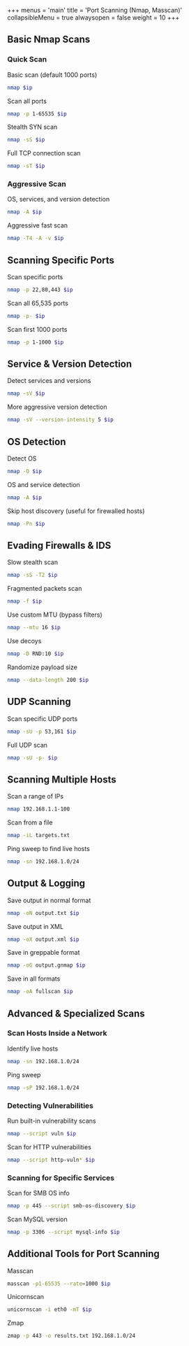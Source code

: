 +++
menus = 'main'
title = 'Port Scanning (Nmap, Masscan)'
collapsibleMenu = true
alwaysopen = false
weight = 10
+++

## Basic Nmap Scans

### Quick Scan

Basic scan (default 1000 ports)

```bash
nmap $ip
```

Scan all ports

```bash
nmap -p 1-65535 $ip
```

Stealth SYN scan

```bash
nmap -sS $ip
```

Full TCP connection scan

```bash
nmap -sT $ip
```

### Aggressive Scan

OS, services, and version detection

```bash
nmap -A $ip
```

Aggressive fast scan

```bash
nmap -T4 -A -v $ip
```

## Scanning Specific Ports

Scan specific ports

```bash
nmap -p 22,80,443 $ip
```

Scan all 65,535 ports

```bash
nmap -p- $ip
```

Scan first 1000 ports

```bash
nmap -p 1-1000 $ip
```

## Service & Version Detection

Detect services and versions

```bash
nmap -sV $ip
```

More aggressive version detection

```bash
nmap -sV --version-intensity 5 $ip
```

## OS Detection

Detect OS

```bash
nmap -O $ip
```

OS and service detection

```bash
nmap -A $ip
```

Skip host discovery (useful for firewalled hosts)

```bash
nmap -Pn $ip
```

## Evading Firewalls & IDS

Slow stealth scan

```bash
nmap -sS -T2 $ip
```

Fragmented packets scan

```bash
nmap -f $ip
```

Use custom MTU (bypass filters)

```bash
nmap --mtu 16 $ip
```

Use decoys

```bash
nmap -D RND:10 $ip
```

Randomize payload size

```bash
nmap --data-length 200 $ip
```

## UDP Scanning

Scan specific UDP ports

```bash
nmap -sU -p 53,161 $ip
```

Full UDP scan

```bash
nmap -sU -p- $ip
```

## Scanning Multiple Hosts

Scan a range of IPs

```bash
nmap 192.168.1.1-100
```

Scan from a file

```bash
nmap -iL targets.txt
```

Ping sweep to find live hosts

```bash
nmap -sn 192.168.1.0/24
```

## Output & Logging

Save output in normal format

```bash
nmap -oN output.txt $ip
```

Save output in XML

```bash
nmap -oX output.xml $ip
```

Save in greppable format

```bash
nmap -oG output.gnmap $ip
```

Save in all formats

```bash
nmap -oA fullscan $ip
```

## Advanced & Specialized Scans

### Scan Hosts Inside a Network

Identify live hosts

```bash
nmap -sn 192.168.1.0/24
```

Ping sweep

```bash
nmap -sP 192.168.1.0/24
```

### Detecting Vulnerabilities

Run built-in vulnerability scans

```bash
nmap --script vuln $ip
```

Scan for HTTP vulnerabilities

```bash
nmap --script http-vuln* $ip
```

### Scanning for Specific Services

Scan for SMB OS info

```bash
nmap -p 445 --script smb-os-discovery $ip
```

Scan MySQL version

```bash
nmap -p 3306 --script mysql-info $ip
```

## Additional Tools for Port Scanning

Masscan

```bash
masscan -p1-65535 --rate=1000 $ip
```

Unicornscan

```bash
unicornscan -i eth0 -mT $ip
```

Zmap

```bash
zmap -p 443 -o results.txt 192.168.1.0/24
```
